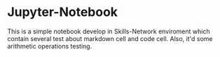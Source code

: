 # Jupyter-Notebook
This is a simple notebook develop in Skills-Network enviroment which contain several test about markdown cell and code cell. Also, it'd some arithmetic operations
testing.
